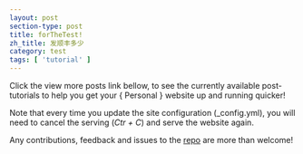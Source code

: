 ```yaml
---
layout: post
section-type: post
title: forTheTest!
zh_title: 发顺丰多少
category: test
tags: [ 'tutorial' ]
---
```


Click the view more posts link bellow, to see the currently available post-tutorials to help you get your { Personal } website up and running quicker!

Note that every time you update the site configuration (_config.yml), you will need
to cancel the serving (*Ctr + C*) and serve the website again.

Any contributions, feedback and issues to the <a href="https://github.com/PanosSakkos/personal-jekyll-theme" target="_blank">repo</a> are more than welcome!
